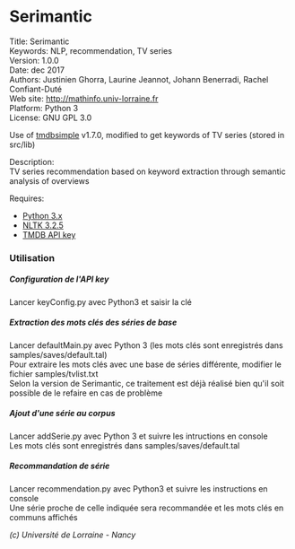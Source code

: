 # Serimantic #

Title: Serimantic  
Keywords: NLP, recommendation, TV series  
Version: 1.0.0  
Date: dec 2017  
Authors: Justinien Ghorra, Laurine Jeannot, Johann Benerradi, Rachel Confiant-Duté  
Web site: <http://mathinfo.univ-lorraine.fr>  
Platform: Python 3  
License: GNU GPL 3.0  

Use of [tmdbsimple](https://github.com/celiao/tmdbsimple) v1.7.0, modified to get keywords of TV series (stored in src/lib)

Description:  
TV series recommendation based on keyword extraction through semantic analysis of overviews  


Requires:  
  - [Python 3.x](https://www.python.org/download/releases/3.0/)  
  - [NLTK 3.2.5](http://www.nltk.org)  
  - [TMDB API key](https://www.themoviedb.org/documentation/api)  


### Utilisation
##### Configuration de l'API key  
Lancer keyConfig.py avec Python3 et saisir la clé  

##### Extraction des mots clés des séries de base  
Lancer defaultMain.py avec Python 3 (les mots clés sont enregistrés dans samples/saves/default.tal)  
Pour extraire les mots clés avec une base de séries différente, modifier le fichier samples/tvlist.txt  
Selon la version de Serimantic, ce traitement est déjà réalisé bien qu'il soit possible de le refaire en cas de problème  

##### Ajout d'une série au corpus  
Lancer addSerie.py avec Python 3 et suivre les intructions en console  
Les mots clés sont enregistrés dans samples/saves/default.tal  

##### Recommandation de série  
Lancer recommendation.py avec Python3 et suivre les instructions en console  
Une série proche de celle indiquée sera recommandée et les mots clés en communs affichés  


*(c) Université de Lorraine - Nancy*
